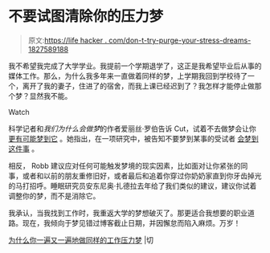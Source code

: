 # 不要试图清除你的压力梦

> 原文:[https://life hacker . com/don-t-try-purge-your-stress-dreams-1827589188](https://lifehacker.com/dont-try-to-purge-your-stress-dreams-1827589188)

我不希望我完成了大学学业。我提前一个学期退学了，这正是我希望毕业后从事的媒体工作。那么，为什么我多年来一直做着同样的梦，上学期我回到学校待了一个，离开了我的妻子，住进了的宿舍，而我上课已经迟到了？我怎样才能停止做那个梦？显然我不能。

Watch

科学记者和*我们为什么会做梦*的作者爱丽丝·罗伯告诉 Cut，试着不去做梦会让你 [更有可能梦到它](https://www.thecut.com/2018/07/why-you-keep-having-the-same-work-stress-dream-over-and-over.html) 。她指出，在一项研究中，被告知不要梦到某事的受试者 [会梦到这件事](https://www.sciencedirect.com/science/article/pii/S1053810010002497) 。

相反， Robb 建议应对任何可能触发梦境的现实因素，比如面对让你紧张的同事，或者和以前的朋友重修旧好，或者最后和追着你穿过你奶奶家直到你牙齿掉光的马打招呼。睡眠研究员安东尼奥·扎德拉去年给了我们类似的建议，建议你试着调整你的梦，而不是消除它。

我承认，当我找到工作时，我重返大学的梦想破灭了。那更适合我想要的职业道路。现在，我倾向于梦见错过博客截止日期，并因懈怠而陷入麻烦。万岁！

[为什么你一遍又一遍地做同样的工作压力梦](https://www.thecut.com/2018/07/why-you-keep-having-the-same-work-stress-dream-over-and-over.html) |切